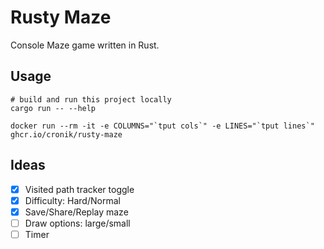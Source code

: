 # Rusty Maze

Console Maze game written in Rust.

## Usage

```shell
# build and run this project locally
cargo run -- --help
```

```shell
docker run --rm -it -e COLUMNS="`tput cols`" -e LINES="`tput lines`" ghcr.io/cronik/rusty-maze 
```

## Ideas

- [x] Visited path tracker toggle
- [x] Difficulty: Hard/Normal
- [x] Save/Share/Replay maze
- [ ] Draw options: large/small
- [ ] Timer
